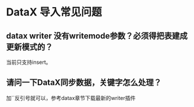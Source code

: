 # DataX 导入常见问题

## datax writer 没有writemode参数？必须得把表建成更新模式的？

当前只支持insert。

## 请问一下DataX同步数据，关键字怎么处理？

加``反引号就可以，参考datax章节下载最新的writer插件
